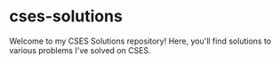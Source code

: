 # cses-solutions
Welcome to my CSES Solutions repository! Here, you'll find solutions to various problems I've solved on CSES.
